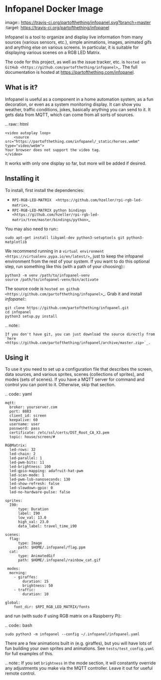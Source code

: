 Infopanel Docker Image
=========

   image:: https://travis-ci.org/partofthething/infopanel.svg?branch=master
    :target: https://travis-ci.org/partofthething/infopanel
    
Infopanel is a tool to organize and display live information from many sources (various sensors, 
etc.), simple animations, images, animated gifs and anything else on various screens. In 
particular, it is suitable for displaying various scenes on a RGB LED Matrix. 

The code for this project, as well as the issue tracker, etc. is
`hosted on GitHub <https://github.com/partofthething/infopanel>`_.
The full documentation is hosted at https://partofthething.com/infopanel.

What is it?
-----------
Infopanel is useful as a component in a home automation system, as a fun decoration, 
or even as a system monitoring display. It can show you weather, traffic conditions, 
jokes, basically anything you can send to it. It gets data from MQTT, which 
can come from all sorts of sources. 

.. raw:: html

    <video autoplay loop> 
        <source src="https://partofthething.com/infopanel/_static/horses.webm" type="video/webm">
    Your browser does not support the video tag.
    </video> 

It works with only one display so far, but more will be added if desired.


Installing it
-------------
To install, first install the dependencies:

* `RPI-RGB-LED-MATRIX  <https://github.com/hzeller/rpi-rgb-led-matrix>`_
* `RPI-RGB-LED-MATRIX python bindings  <https://github.com/hzeller/rpi-rgb-led-matrix/tree/master/bindings/python>`_

You may also need to run::

    sudo apt-get install libyaml-dev python3-setuptools git python3-matplotlib

We recommend running in a `virtual environment
<https://virtualenv.pypa.io/en/latest/>`_ just to keep the infopanel
environment from the rest of your system. If you want to do this optional step,
run something like this (with a path of your choosing)::

    python3 -m venv /path/to/infopanel-venv
    source /path/to/infopanel-venv/bin/activate

The source code is `hosted on github
<https://github.com/partofthething/infopanel>`_. Grab it and install
*infopanel*::

    git clone https://github.com/partofthething/infopanel.git
    cd infopanel
    python3 setup.py install

.. note::

	If you don't have git, you can just download the source directly from
	`here <https://github.com/partofthething/infopanel/archive/master.zip>`_.


Using it
--------
To use it you need to set up a configuration file that describes the screen, data sources, 
and various sprites, scenes (collections of sprites), and modes (sets of scenes). If you
have a MQTT server for command and control you can point to it. Otherwise, skip that section.

.. code:: yaml

    mqtt:
      broker: yourserver.com
      port: 8883
      client_id: screen
      keepalive: 60
      username: user
      password: pass
      certificate: /etc/ssl/certs/DST_Root_CA_X3.pem
      topic: house/screen/#
    
    RGBMatrix:
      led-rows: 32
      led-chain: 2
      led-parallel: 1
      led-pwm-bits: 11
      led-brightness: 100
      led-gpio-mapping: adafruit-hat-pwm
      led-scan-mode: 1
      led-pwm-lsb-nanoseconds: 130
      led-show-refresh: false
      led-slowdown-gpio: 0
      led-no-hardware-pulse: false
      
    sprites: 
      I90:
          type: Duration    
          label: I90
          low_val: 13.0
          high_val: 23.0
          data_label: travel_time_i90

    scenes:
      flag: 
          type: Image
          path: $HOME/.infopanel/flag.ppm
      cat: 
          type: AnimatedGif
          path: $HOME/.infopanel/rainbow_cat.gif
          
     modes: 
      morning: 
        - giraffes:
            duration: 15
            brightness: 50
        - traffic:
            duration: 10 

    global:
        font_dir: $RPI_RGB_LED_MATRIX/fonts
        
        
and run (with sudo if using RGB matrix on a Raspberry Pi):

.. code:: bash

    sudo python3 -m infopanel --config ~/.infopanel/infopanel.yaml
    

There are a few animations built in (e.g. giraffes), but you will have lots of fun
building your own sprites and animations. See ``tests/test_config.yaml`` for full examples of this. 

.. note:: If you set ``brightness`` in the mode section, it will constantly override any
    adjustments you make via the MQTT controller. Leave it out for useful remote control.
